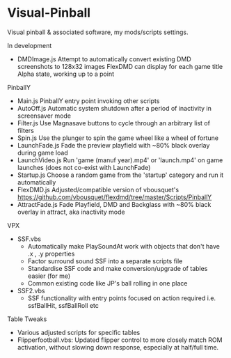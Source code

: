 # Visual-Pinball
Visual pinball & associated software, my mods/scripts settings.

In development
  - DMDImage.js     Attempt to automatically convert existing DMD screenshots to 128x32 images FlexDMD can display for each game title
                    Alpha state, working up to a point                    


PinballY
  - Main.js         PinballY entry point invoking other scripts
  - AutoOff.js      Automatic system shutdown after a period of inactivity in screensaver mode
  - Filter.js       Use Magnasave buttons to cycle through an arbitrary list of filters
  - Spin.js         Use the plunger to spin the game wheel like a wheel of fortune
  - LaunchFade.js   Fade the preview playfield with ~80% black overlay during game load
  - LaunchVideo.js  Run 'game (manuf year).mp4' or 'launch.mp4' on game launches (does not co-exist with LaunchFade)
  - Startup.js      Choose a random game from the 'startup' category and run it automatically
  - FlexDMD.js      Adjusted/compatible version of vbousquet's https://github.com/vbousquet/flexdmd/tree/master/Scripts/PinballY
  - AttractFade.js  Fade Playfield, DMD and Backglass with ~80% black overlay in attract, aka inactivity mode 


VPX
  - SSF.vbs
    - Automatically make PlaySoundAt work with objects that don't have .x , .y properties
    - Factor surround sound SSF into a separate scripts file
    - Standardise SSF code and make conversion/upgrade of tables easier (for me) 
    - Common existing code like JP's ball rolling in one place  
  - SSF2.vbs
    - SSF functionality with entry points focused on action required i.e. ssfBallHit, ssfBallRoll etc

Table Tweaks
  - Various adjusted scripts for specific tables
  - Flipperfootball.vbs: Updated flipper control to more closely match ROM activation, without slowing down response, especially at half/full time.
